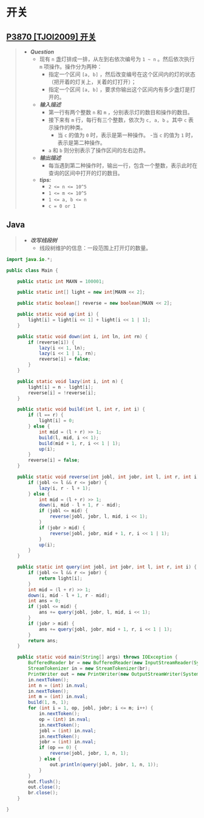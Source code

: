 # 开关

## [P3870 [TJOI2009] 开关](https://www.luogu.com.cn/problem/P3870)

> - ***Question***
>   - 现有 `n` 盏灯排成一排，从左到右依次编号为 `1 ~ n` 。然后依次执行 `m` 项操作。操作分为两种：
>     - 指定一个区间 `[a, b]` ，然后改变编号在这个区间内的灯的状态（把开着的灯关上，关着的灯打开）；
>     - 指定一个区间 `[a, b]` ，要求你输出这个区间内有多少盏灯是打开的。
>   - ***输入描述***
>     - 第一行有两个整数 `n` 和 `m` ，分别表示灯的数目和操作的数目。
>     - 接下来有 `m` 行，每行有三个整数，依次为 `c, a, b` 。其中 `c` 表示操作的种类。
>       - 当 `c` 的值为 `0` 时，表示是第一种操作。
>       -当 `c` 的值为 `1` 时，表示是第二种操作。
>     - `a` 和 `b` 则分别表示了操作区间的左右边界。
>   - ***输出描述***
>     - 每当遇到第二种操作时，输出一行，包含一个整数，表示此时在查询的区间中打开的灯的数目。
>   - ***tips:***
>     - `2 <= n <= 10^5`
>     - `1 <= m <= 10^5`
>     - `1 <= a, b <= n`
>     - `c = 0 or 1`

## Java

> - ***改写线段树***
>   - 线段树维护的信息：一段范围上打开灯的数量。

```java
import java.io.*;

public class Main {

    public static int MAXN = 100001;

    public static int[] light = new int[MAXN << 2];

    public static boolean[] reverse = new boolean[MAXN << 2];

    public static void up(int i) {
        light[i] = light[i << 1] + light[i << 1 | 1];
    }

    public static void down(int i, int ln, int rn) {
        if (reverse[i]) {
            lazy(i << 1, ln);
            lazy(i << 1 | 1, rn);
            reverse[i] = false;
        }
    }

    public static void lazy(int i, int n) {
        light[i] = n - light[i];
        reverse[i] = !reverse[i];
    }

    public static void build(int l, int r, int i) {
        if (l == r) {
            light[i] = 0;
        } else {
            int mid = (l + r) >> 1;
            build(l, mid, i << 1);
            build(mid + 1, r, i << 1 | 1);
            up(i);
        }
        reverse[i] = false;
    }

    public static void reverse(int jobl, int jobr, int l, int r, int i) {
        if (jobl <= l && r <= jobr) {
            lazy(i, r - l + 1);
        } else {
            int mid = (l + r) >> 1;
            down(i, mid - l + 1, r - mid);
            if (jobl <= mid) {
                reverse(jobl, jobr, l, mid, i << 1);
            }
            if (jobr > mid) {
                reverse(jobl, jobr, mid + 1, r, i << 1 | 1);
            }
            up(i);
        }
    }

    public static int query(int jobl, int jobr, int l, int r, int i) {
        if (jobl <= l && r <= jobr) {
            return light[i];
        }
        int mid = (l + r) >> 1;
        down(i, mid - l + 1, r - mid);
        int ans = 0;
        if (jobl <= mid) {
            ans += query(jobl, jobr, l, mid, i << 1);
        }
        if (jobr > mid) {
            ans += query(jobl, jobr, mid + 1, r, i << 1 | 1);
        }
        return ans;
    }

    public static void main(String[] args) throws IOException {
        BufferedReader br = new BufferedReader(new InputStreamReader(System.in));
        StreamTokenizer in = new StreamTokenizer(br);
        PrintWriter out = new PrintWriter(new OutputStreamWriter(System.out));
        in.nextToken();
        int n = (int) in.nval;
        in.nextToken();
        int m = (int) in.nval;
        build(1, n, 1);
        for (int i = 1, op, jobl, jobr; i <= m; i++) {
            in.nextToken();
            op = (int) in.nval;
            in.nextToken();
            jobl = (int) in.nval;
            in.nextToken();
            jobr = (int) in.nval;
            if (op == 0) {
                reverse(jobl, jobr, 1, n, 1);
            } else {
                out.println(query(jobl, jobr, 1, n, 1));
            }
        }
        out.flush();
        out.close();
        br.close();
    }

}
```
